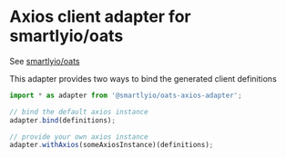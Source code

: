 # Axios client adapter for smartlyio/oats

See [smartlyio/oats](https://github.com/smartlyio/oats)

This adapter provides two ways to bind the generated client definitions

```ts
import * as adapter from '@smartlyio/oats-axios-adapter';

// bind the default axios instance
adapter.bind(definitions);

// provide your own axios instance
adapter.withAxios(someAxiosInstance)(definitions);
```

